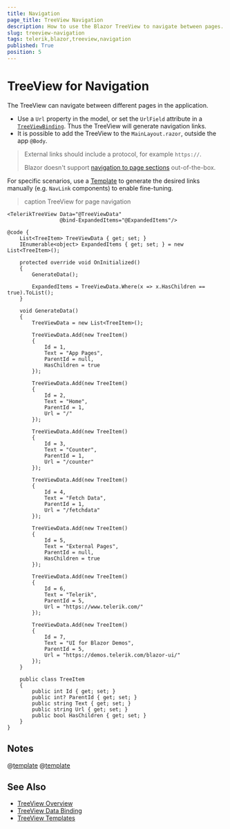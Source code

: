 ```yaml
---
title: Navigation
page_title: TreeView Navigation
description: How to use the Blazor TreeView to navigate between pages.
slug: treeview-navigation
tags: telerik,blazor,treeview,navigation
published: True
position: 5
---
```


# TreeView for Navigation

The TreeView can navigate between different pages in the application.

* Use a `Url` property in the model, or set the `UrlField` attribute in a [`TreeViewBinding`](slug:components/treeview/data-binding/overview#treeview-bindings). Thus the TreeView will generate navigation links.
* It is possible to add the TreeView to the `MainLayout.razor`, outside the app `@Body`.

> External links should include a protocol, for example `https://`.
>
> Blazor doesn't support [navigation to page sections](https://www.meziantou.net/anchor-navigation-in-a-blazor-application.htm) out-of-the-box.

For specific scenarios, use a [Template](slug:components/treeview/templates) to generate the desired links manually (e.g. `NavLink` components) to enable fine-tuning.

>caption TreeView for page navigation

````RAZOR
<TelerikTreeView Data="@TreeViewData"
                 @bind-ExpandedItems="@ExpandedItems"/>

@code {
    List<TreeItem> TreeViewData { get; set; }
    IEnumerable<object> ExpandedItems { get; set; } = new List<TreeItem>();

    protected override void OnInitialized()
    {
        GenerateData();

        ExpandedItems = TreeViewData.Where(x => x.HasChildren == true).ToList();
    }

    void GenerateData()
    {
        TreeViewData = new List<TreeItem>();

        TreeViewData.Add(new TreeItem()
        {
            Id = 1,
            Text = "App Pages",
            ParentId = null,
            HasChildren = true
        });

        TreeViewData.Add(new TreeItem()
        {
            Id = 2,
            Text = "Home",
            ParentId = 1,
            Url = "/"
        });

        TreeViewData.Add(new TreeItem()
        {
            Id = 3,
            Text = "Counter",
            ParentId = 1,
            Url = "/counter"
        });

        TreeViewData.Add(new TreeItem()
        {
            Id = 4,
            Text = "Fetch Data",
            ParentId = 1,
            Url = "/fetchdata"
        });

        TreeViewData.Add(new TreeItem()
        {
            Id = 5,
            Text = "External Pages",
            ParentId = null,
            HasChildren = true
        });

        TreeViewData.Add(new TreeItem()
        {
            Id = 6,
            Text = "Telerik",
            ParentId = 5,
            Url = "https://www.telerik.com/"
        });

        TreeViewData.Add(new TreeItem()
        {
            Id = 7,
            Text = "UI for Blazor Demos",
            ParentId = 5,
            Url = "https://demos.telerik.com/blazor-ui/"
        });
    }

    public class TreeItem
    {
        public int Id { get; set; }
        public int? ParentId { get; set; }
        public string Text { get; set; }
        public string Url { get; set; }
        public bool HasChildren { get; set; }
    }
}
````


## Notes

@[template](/_contentTemplates/common/navigation-components.md#navman-used)
@[template](/_contentTemplates/common/navigation-components.md#double-navigation)


## See Also

* [TreeView Overview](slug:treeview-overview)
* [TreeView Data Binding](slug:components/treeview/data-binding/overview)
* [TreeView Templates](slug:components/treeview/templates)
